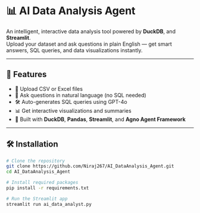 # 📊 AI Data Analysis Agent

An intelligent, interactive data analysis tool powered by **DuckDB**, and **Streamlit**.  
Upload your dataset and ask questions in plain English — get smart answers, SQL queries, and data visualizations instantly.

---

## 🚀 Features

- 📁 Upload CSV or Excel files
- 🧠 Ask questions in natural language (no SQL needed)
- 🛠️ Auto-generates SQL queries using GPT-4o
- 📊 Get interactive visualizations and summaries
- 🔎 Built with **DuckDB**, **Pandas**, **Streamlit**, and **Agno Agent Framework**

---

## 🛠️ Installation

```bash
# Clone the repository
git clone https://github.com/Niraj267/AI_DataAnalysis_Agent.git
cd AI_DataAnalysis_Agent

# Install required packages
pip install -r requirements.txt

# Run the Streamlit app
streamlit run ai_data_analyst.py
